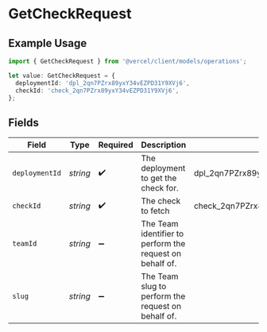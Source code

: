 # GetCheckRequest

## Example Usage

```typescript
import { GetCheckRequest } from '@vercel/client/models/operations';

let value: GetCheckRequest = {
  deploymentId: 'dpl_2qn7PZrx89yxY34vEZPD31Y9XVj6',
  checkId: 'check_2qn7PZrx89yxY34vEZPD31Y9XVj6',
};
```

## Fields

| Field          | Type     | Required           | Description                                              | Example                            |
| -------------- | -------- | ------------------ | -------------------------------------------------------- | ---------------------------------- |
| `deploymentId` | _string_ | :heavy_check_mark: | The deployment to get the check for.                     | dpl_2qn7PZrx89yxY34vEZPD31Y9XVj6   |
| `checkId`      | _string_ | :heavy_check_mark: | The check to fetch                                       | check_2qn7PZrx89yxY34vEZPD31Y9XVj6 |
| `teamId`       | _string_ | :heavy_minus_sign: | The Team identifier to perform the request on behalf of. |                                    |
| `slug`         | _string_ | :heavy_minus_sign: | The Team slug to perform the request on behalf of.       |                                    |
